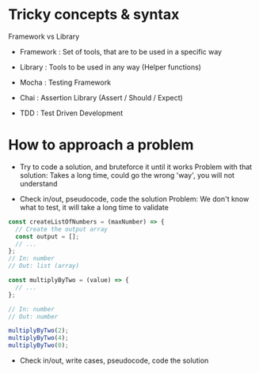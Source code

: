 # Tricky concepts & syntax

Framework vs Library

- Framework : Set of tools, that are to be used in a specific way
- Library : Tools to be used in any way (Helper functions)

- Mocha : Testing Framework
- Chai : Assertion Library (Assert / Should / Expect)

- TDD : Test Driven Development

# How to approach a problem

- Try to code a solution, and bruteforce it until it works
  Problem with that solution: Takes a long time, could go the wrong 'way', you will not understand

- Check in/out, pseudocode, code the solution
  Problem: We don't know what to test, it will take a long time to validate

```jsx
const createListOfNumbers = (maxNumber) => {
  // Create the output array
  const output = [];
  // ...
};
// In: number
// Out: list (array)

const multiplyByTwo = (value) => {
  // ...
};

// In: number
// Out: number

multiplyByTwo(2);
multiplyByTwo(4);
multiplyByTwo(0);
```

- Check in/out, write cases, pseudocode, code the solution
